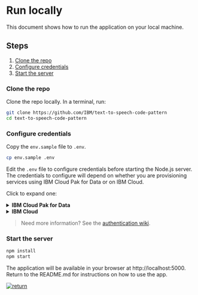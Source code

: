 # Run locally

This document shows how to run the application on your local machine.

## Steps

1. [Clone the repo](#clone-the-repo)
1. [Configure credentials](#configure-credentials)
1. [Start the server](#start-the-server)

### Clone the repo

Clone the repo locally. In a terminal, run:

```bash
git clone https://github.com/IBM/text-to-speech-code-pattern
cd text-to-speech-code-pattern
```

### Configure credentials

Copy the `env.sample` file to `.env`.

```bash
cp env.sample .env
```

Edit the `.env` file to configure credentials before starting the Node.js server.
The credentials to configure will depend on whether you are provisioning services using IBM Cloud Pak for Data or on IBM Cloud.
 
Click to expand one:

<details><summary><b>IBM Cloud Pak for Data</b></summary>
<p>

For the **Text to Speech** service, the following settings are needed:

* Set <b>TEXT_TO_SPEECH_AUTH_TYPE</b> to <b>cp4d</b>
* Provide the <b>TEXT_TO_SPEECH_URL</b>, <b>TEXT_TO_SPEECH_USERNAME</b> and <b>TEXT_TO_SPEECH_PASSWORD</b> collected in the previous step.
* For the <b>TEXT_TO_SPEECH_AUTH_URL</b> use the base fragment of your URL including the host and port. <i>I.e. https://{cpd_cluster_host}{:port}</i>.
* If your CPD installation is using a self-signed certificate, you need to disable SSL verification with <b>both</b> <b>TEXT_TO_SPEECH_DISABLE_SSL</b> and <b>TEXT_TO_SPEECH_AUTH_DISABLE_SSL</b> set to true. You might also need to use browser-specific steps to ignore certificate errors (try browsing to the AUTH_URL). Disable SSL only if absolutely necessary, and take steps to enable SSL as soon as possible.
* Make sure the examples for IBM Cloud and bearer token auth are commented out (or removed).

```bash
#----------------------------------------------------------
# IBM Cloud Pak for Data (username and password)
#
# If your services are running on IBM Cloud Pak for Data,
# uncomment and configure these.
# Remove or comment out the IBM Cloud section.
#----------------------------------------------------------

TEXT_TO_SPEECH_AUTH_TYPE=cp4d
TEXT_TO_SPEECH_URL=https://{cpd_cluster_host}{:port}/text-to-speech/{release}/instances/{instance_id}/api
TEXT_TO_SPEECH_AUTH_URL=https://{cpd_cluster_host}{:port}
TEXT_TO_SPEECH_USERNAME=<add_text-to-speech_username>
TEXT_TO_SPEECH_PASSWORD=<add_text-to-speech_password>
# # If you use a self-signed certificate, you need to disable SSL verification.
# # This is not secure and not recommended.
# TEXT_TO_SPEECH_DISABLE_SSL=true
# TEXT_TO_SPEECH_AUTH_DISABLE_SSL=true
```

</p>
</details>

<details><summary><b>IBM Cloud</b></summary>
<p>

For the Text to Speech service, the following settings are needed:

* Set <b>TEXT_TO_SPEECH_AUTH_TYPE</b> to <b>iam</b>
* Provide the <b>TEXT_TO_SPEECH_URL</b> and <b>TEXT_TO_SPEECH_APIKEY</b> collected in the previous step.
* Make sure the examples for IBM Cloud Pak for Data and bearer token auth are commented out (or removed).
<p>

```bash
# Copy this file to .env and replace the credentials with
# your own before starting the app.

#----------------------------------------------------------
# IBM Cloud
#
# If your services are running on IBM Cloud,
# uncomment and configure these.
# Remove or comment out the IBM Cloud Pak for Data sections.
#----------------------------------------------------------

TEXT_TO_SPEECH_AUTH_TYPE=iam
TEXT_TO_SPEECH_APIKEY=<add_text-to-speech_apikey>
TEXT_TO_SPEECH_URL=<add_text-to-speech_url>
```

</p>
</details>

> Need more information? See the [authentication wiki](https://github.com/IBM/node-sdk-core/blob/master/AUTHENTICATION.md).

### Start the server

```bash
npm install
npm start
```

The application will be available in your browser at http://localhost:5000.  Return to the README.md for instructions on how to use the app.

[![return](https://raw.githubusercontent.com/IBM/pattern-utils/master/deploy-buttons/return.png)](../../README.md#3-use-the-web-app)